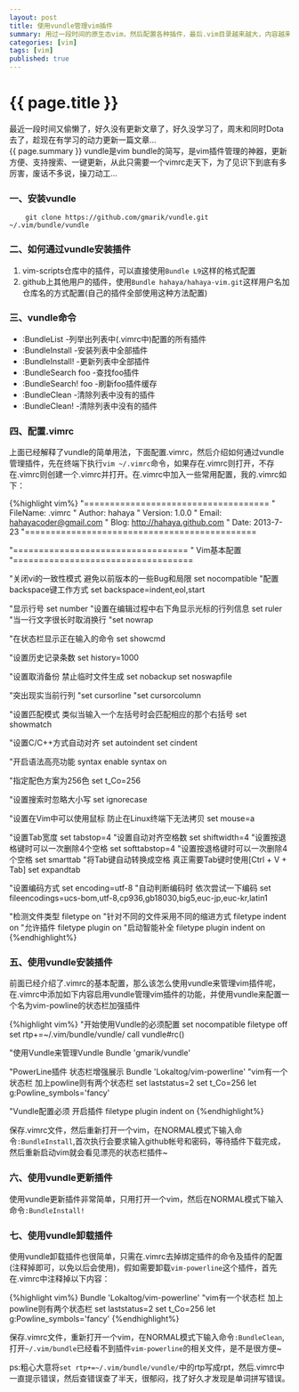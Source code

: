 ```yaml
---
layout: post
title: 使用vundle管理vim插件
summary: 用过一段时间的原生态vim，然后配置各种插件，最后.vim目录越来越大，内容越来越多，很杂很乱，管理起来非常麻烦，后来偶遇vim插件管理神器vundle，于是就重新折腾了一下vim配置，接下来就有了本文~
categories: [vim]
tags: [vim]
published: true
---
```


# {{ page.title }} #
最近一段时间又偷懒了，好久没有更新文章了，好久没学习了，周末和同时Dota去了，趁现在有学习的动力更新一篇文章...  
{{ page.summary }}
vundle是vim bundle的简写，是vim插件管理的神器，更新方便、支持搜索、一键更新，从此只需要一个vimrc走天下，为了见识下到底有多厉害，废话不多说，操刀动工...



### 一、安装vundle ###
		
		git clone https://github.com/gmarik/vundle.git ~/.vim/bundle/vundle

### 二、如何通过vundle安装插件 ###
1. vim-scripts仓库中的插件，可以直接使用`Bundle L9`这样的格式配置  
2. github上其他用户的插件，使用`Bundle hahaya/hahaya-vim.git`这样用户名加仓库名的方式配置(自己的插件全部使用这种方法配置)  

### 三、vundle命令 ###
- :BundleList			-列举出列表中(.vimrc中)配置的所有插件
- :BundleInstall		-安装列表中全部插件
- :BundleInstall!		-更新列表中全部插件
- :BundleSearch foo		-查找foo插件
- :BundleSearch! foo		-刷新foo插件缓存
- :BundleClean			-清除列表中没有的插件
- :BundleClean!			-清除列表中没有的插件

### 四、配置.vimrc ###
上面已经解释了vundle的简单用法，下面配置.vimrc，然后介绍如何通过vundle管理插件，先在终端下执行`vim ~/.vimrc`命令，如果存在.vimrc则打开，不存在.vimrc则创建一个.vimrc并打开。在.vimrc中加入一些常用配置，我的.vimrc如下：  

{%highlight vim%}
"====================================
"    FileName:	.vimrc
"    Author: 	hahaya
"    Version:	1.0.0
"    Email:	hahayacoder@gmail.com
"    Blog:	http://hahaya.github.com
"    Date:	2013-7-23
"=============================================



"==================================
"    Vim基本配置
"===================================

"关闭vi的一致性模式 避免以前版本的一些Bug和局限
set nocompatible
"配置backspace键工作方式
set backspace=indent,eol,start

"显示行号
set number
"设置在编辑过程中右下角显示光标的行列信息
set ruler
"当一行文字很长时取消换行
"set nowrap

"在状态栏显示正在输入的命令
set showcmd

"设置历史记录条数
set history=1000

"设置取消备份 禁止临时文件生成
set nobackup
set noswapfile

"突出现实当前行列
"set cursorline
"set cursorcolumn

"设置匹配模式 类似当输入一个左括号时会匹配相应的那个右括号
set showmatch

"设置C/C++方式自动对齐
set autoindent
set cindent

"开启语法高亮功能
syntax enable
syntax on

"指定配色方案为256色
set t_Co=256

"设置搜索时忽略大小写
set ignorecase

"设置在Vim中可以使用鼠标 防止在Linux终端下无法拷贝
set mouse=a

"设置Tab宽度
set tabstop=4
"设置自动对齐空格数
set shiftwidth=4
"设置按退格键时可以一次删除4个空格
set softtabstop=4
"设置按退格键时可以一次删除4个空格
set smarttab
"将Tab键自动转换成空格 真正需要Tab键时使用[Ctrl + V + Tab]
set expandtab

"设置编码方式
set encoding=utf-8
"自动判断编码时 依次尝试一下编码
set fileencodings=ucs-bom,utf-8,cp936,gb18030,big5,euc-jp,euc-kr,latin1



"检测文件类型
filetype on
"针对不同的文件采用不同的缩进方式
filetype indent on
"允许插件
filetype plugin on
"启动智能补全
filetype plugin indent on
{%endhighlight%}

### 五、使用vundle安装插件 ###
前面已经介绍了.vimrc的基本配置，那么该怎么使用vundle来管理vim插件呢，在.vimrc中添加如下内容启用vundle管理vim插件的功能，并使用vundle来配置一个名为vim-powline的状态栏加强插件  

{%highlight vim%}
"开始使用Vundle的必须配置
set nocompatible
filetype off
set rtp+=~/.vim/bundle/vundle/
call vundle#rc()

"使用Vundle来管理Vundle
Bundle 'gmarik/vundle'

"PowerLine插件 状态栏增强展示
Bundle 'Lokaltog/vim-powerline'
"vim有一个状态栏 加上powline则有两个状态栏
set laststatus=2
set t_Co=256
let g:Powline_symbols='fancy'

"Vundle配置必须 开启插件
filetype plugin indent on
{%endhighlight%}  

保存.vimrc文件，然后重新打开一个vim，在NORMAL模式下输入命令`:BundleInstall`,首次执行会要求输入github帐号和密码，等待插件下载完成，然后重新启动vim就会看见漂亮的状态栏插件~  

### 六、使用vundle更新插件 ###
使用vundle更新插件非常简单，只用打开一个vim，然后在NORMAL模式下输入命令`:BundleInstall!`  

### 七、使用vundle卸载插件 ###
使用vundle卸载插件也很简单，只需在.vimrc去掉绑定插件的命令及插件的配置(注释掉即可，以免以后会使用)，假如需要卸载`vim-powerline`这个插件，首先在.vimrc中注释掉以下内容：  

{%highlight vim%}
Bundle 'Lokaltog/vim-powerline'
"vim有一个状态栏 加上powline则有两个状态栏
set laststatus=2
set t_Co=256
let g:Powline_symbols='fancy'
{%endhighlight%}

保存.vimrc文件，重新打开一个vim，在NORMAL模式下输入命令`:BundleClean`,打开`~/.vim/bundle`已经看不到插件`vim-powerline`的相关文件，是不是很方便~  


ps:粗心大意将`set rtp+=~/.vim/bundle/vundle/`中的rtp写成rpt，然后.vimrc中一直提示错误，然后查错误查了半天，很郁闷，找了好久才发现是单词拼写错误。
